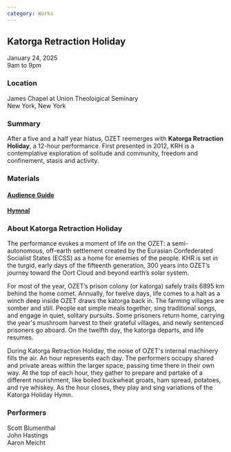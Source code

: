 ```yaml
---
category: Works
---
```


## Katorga Retraction Holiday

January 24, 2025<br/>
9am to 9pm

### Location

James Chapel at Union Theoloigical Seminary<br/>
New York, New York

### Summary

After a five and a half year hiatus, OZET reemerges with **Katorga Retraction Holiday**, a 12-hour performance.  First presented in 2012, KRH is a contemplative exploration of solitude and community, freedom and confinement, stasis and activity.  

### Materials

#### [Audience Guide](https://drive.google.com/file/d/12jPMtHxBNFEJnDS-t89nYZOUztuJ-2Pe/view?usp=sharing)

#### [Hymnal](https://drive.google.com/file/d/1iMNWWsUUzmRdEcBMX2krYP9L3lkFBgYq/view?usp=sharing)

### About Katorga Retraction Holiday

The performance evokes a moment of life on the OZET: a semi-autonomous, off-earth settlement created by the Eurasian Confederated Socialist States (ECSS) as a home for enemies of the people.  KHR is set in the turgid, early days of the fifteenth generation, 300 years into OZET’s journey toward the Oort Cloud and beyond earth’s solar system.

For most of the year, OZET’s prison colony (or katorga) safely trails 6895 km behind the home comet.  Annually, for twelve days, life comes to a halt as a winch deep inside OZET draws the katorga back in. The farming villages are somber and still. People eat simple meals together, sing traditional songs, and engage in quiet, solitary pursuits. Some prisoners return home, carrying the year's mushroom harvest to their grateful villages, and newly sentenced prisoners go aboard.  On the twelfth day, the katorga departs, and life resumes.

During Katorga Retraction Holiday, the noise of OZET's internal machinery fills the air.  An hour represents each day.  The performers occupy shared and private areas within the larger space, passing time there in their own way.  At the top of each hour, they gather to prepare and partake of a different nourishment, like boiled buckwheat groats, ham spread, potatoes, and rye whiskey.  As the hour closes, they play and sing variations of the Katorga Holiday Hymn. 

### Performers

Scott Blumenthal<br>
John Hastings<br> 
Aaron Meicht<br>

